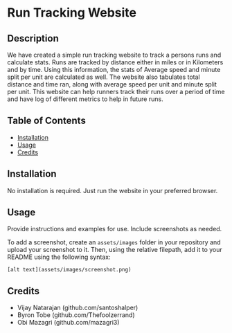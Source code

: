 # Run Tracking Website

## Description

We have created a simple run tracking website to track a persons runs and calculate stats. Runs are tracked by distance either in miles or in Kilometers and by time. Using this information, the stats of Average speed and minute split per unit are calculated as well. The website also tabulates total distance and time ran, along with average speed per unit and minute split per unit. This website can help runners track their runs over a period of time and have log of different metrics to help in future runs. 

## Table of Contents
- [Installation](#installation)
- [Usage](#usage)
- [Credits](#credits)

## Installation

No installation is required. Just run the website in your preferred browser.

## Usage

Provide instructions and examples for use. Include screenshots as needed.

To add a screenshot, create an `assets/images` folder in your repository and upload your screenshot to it. Then, using the relative filepath, add it to your README using the following syntax:


    [alt text](assets/images/screenshot.png)

## Credits

* Vijay Natarajan (github.com/santoshalper)
* Byron Tobe (github.com/Thefoolzerrand)
* Obi Mazagri (github.com/mazagri3)